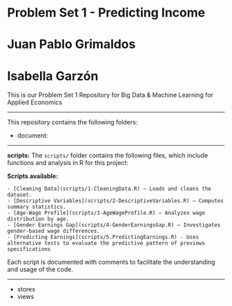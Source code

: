 # Problem Set 1 - Predicting Income 
# Juan Pablo Grimaldos 
# Isabella Garzón 

This is our Problem Set 1 Repository for Big Data & Machine Learning for Applied Economics

---

This repository contains the following folders: 

- document:
---

**scripts:**
  The `scripts/` folder contains the following files, which include functions and analysis in R for this project:

  **Scripts available:**
     
    - [Cleaning Data](scripts/1-CleaningData.R) – Loads and cleans the dataset.  
    - [Descriptive Variables](scripts/2-DescriptiveVariables.R) – Computes summary statistics.  
    - [Age-Wage Profile](scripts/3-AgeWageProfile.R) – Analyzes wage distribution by age.  
    - [Gender Earnings Gap](scripts/4-GenderEarningsGap.R) – Investigates gender-based wage differences.
    - [Predicting Earnings](scripts/5.PredictingEarnings.R) - Uses alternative tests to evaluate the predictive pattern of previews specifications

Each script is documented with comments to facilitate the understanding and usage of the code.

---

- stores
- views 



